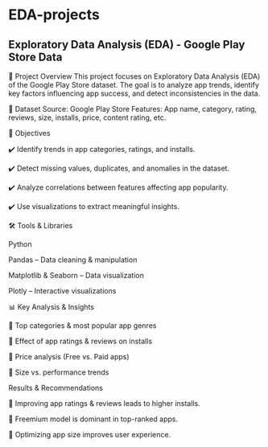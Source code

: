 # EDA-projects

## Exploratory Data Analysis (EDA) - Google Play Store Data

📌 Project Overview
This project focuses on Exploratory Data Analysis (EDA) of the Google Play Store dataset. The goal is to analyze app trends, identify key factors influencing app success, and detect inconsistencies in the data.


📂 Dataset
Source: Google Play Store
Features: App name, category, rating, reviews, size, installs, price, content rating, etc.


🎯 Objectives

✔️ Identify trends in app categories, ratings, and installs.

✔️ Detect missing values, duplicates, and anomalies in the dataset.

✔️ Analyze correlations between features affecting app popularity.

✔️ Use visualizations to extract meaningful insights.



🛠️ Tools & Libraries

Python

Pandas – Data cleaning & manipulation

Matplotlib & Seaborn – Data visualization

Plotly – Interactive visualizations

📊 Key Analysis & Insights

🔹 Top categories & most popular app genres

🔹 Effect of app ratings & reviews on installs

🔹 Price analysis (Free vs. Paid apps)

🔹 Size vs. performance trends



Results & Recommendations

📍 Improving app ratings & reviews leads to higher installs.

📍 Freemium model is dominant in top-ranked apps.

📍 Optimizing app size improves user experience.

